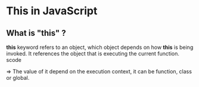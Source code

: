 # This in JavaScript
## What is "this" ?
**this** keyword refers to an object, which object depends on how **this** is being invoked.
It references the object that is executing the current function. scode

=> The value of it depend on the execution context, it can be function, class or global.